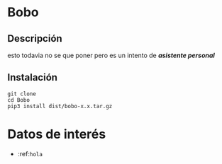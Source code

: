 # Bobo

## Descripción
esto todavia no se que poner pero es un intento de ***asistente personal*** 

## Instalación

```
git clone 
cd Bobo
pip3 install dist/bobo-x.x.tar.gz
```

Datos de interés
==================

* :ref:`hola`
